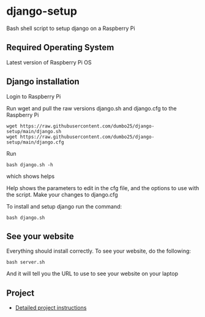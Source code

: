 # django-setup
Bash shell script to setup django on a Raspberry Pi

## Required Operating System
Latest version of Raspberry Pi OS

## Django installation 
Login to Raspberry Pi

Run wget and pull the raw versions django.sh and django.cfg to the Raspberry Pi
```
wget https://raw.githubusercontent.com/dumbo25/django-setup/main/django.sh
wget https://raw.githubusercontent.com/dumbo25/django-setup/main/django.cfg
```

Run 
```
bash django.sh -h
```
which shows helps

Help shows the parameters to edit in the cfg file, and the options to use with the script. Make your changes to django.cfg

To install and setup django run the command:
```
bash django.sh
```

## See your website
Everything should install correctly. To see your website, do the following:
```
bash server.sh
```
And it will tell you the URL to use to see your website on your laptop

## Project
* [Detailed project instructions](https://sites.google.com/site/cartwrightraspberrypiprojects/django-setup)

